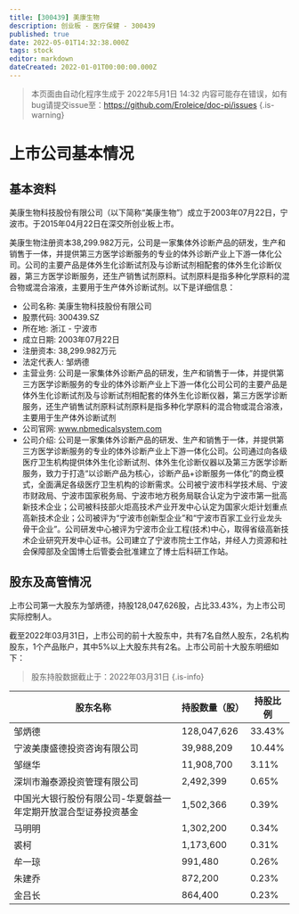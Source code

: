 ```yaml
---
title: [300439] 美康生物
description: 创业板 - 医疗保健 - 300439
published: true
date: 2022-05-01T14:32:38.000Z
tags: stock
editor: markdown
dateCreated: 2022-01-01T00:00:00.000Z
---
```


> 本页面由自动化程序生成于 2022年5月1日 14:32
> 内容可能存在错误，如有bug请提交issue至：https://github.com/Eroleice/doc-pi/issues
{.is-warning}

# 上市公司基本情况

## 基本资料

美康生物科技股份有限公司（以下简称“美康生物”）成立于2003年07月22日，宁波市。于2015年04月22日在深交所创业板上市。

美康生物注册资本38,299.982万元，公司是一家集体外诊断产品的研发，生产和销售于一体，并提供第三方医学诊断服务的专业的体外诊断产业上下游一体化公司。公司的主要产品是体外生化诊断试剂及与诊断试剂相配套的体外生化诊断仪器，第三方医学诊断服务，还生产销售试剂原料。试剂原料是指多种化学原料的混合物或混合溶液，主要用于生产体外诊断试剂。以下是详细信息：

- 公司名称: 美康生物科技股份有限公司
- 股票代码: 300439.SZ
- 所在地: 浙江 - 宁波市
- 成立日期: 2003年07月22日
- 注册资本: 38,299.982万元
- 法定代表人: 邹炳德
- 主营业务: 公司是一家集体外诊断产品的研发，生产和销售于一体，并提供第三方医学诊断服务的专业的体外诊断产业上下游一体化公司公司的主要产品是体外生化诊断试剂及与诊断试剂相配套的体外生化诊断仪器，第三方医学诊断服务，还生产销售试剂原料试剂原料是指多种化学原料的混合物或混合溶液，主要用于生产体外诊断试剂
- 公司官网: www.nbmedicalsystem.com
- 公司介绍: 公司是一家集体外诊断产品的研发、生产和销售于一体，并提供第三方医学诊断服务的专业的体外诊断产业上下游一体化公司。公司通过向各级医疗卫生机构提供体外生化诊断试剂、体外生化诊断仪器以及第三方医学诊断服务，致力于打造“以诊断产品为核心，诊断产品+诊断服务一体化”的商业模式，全面满足各级医疗卫生机构的诊断需求。公司被宁波市科学技术局、宁波市财政局、宁波市国家税务局、宁波市地方税务局联合认定为宁波市第一批高新技术企业；公司被科技部火炬高技术产业开发中心认定为国家火炬计划重点高新技术企业；公司被评为“宁波市创新型企业”和“宁波市百家工业行业龙头骨干企业”。公司研发中心被评为宁波市企业工程(技术)中心，取得省级高新技术企业研究开发中心证书。公司建立了宁波市院士工作站，并经人力资源和社会保障部及全国博士后管委会批准建立了博士后科研工作站。


## 股东及高管情况

上市公司第一大股东为邹炳德，持股128,047,626股，占比33.43%，为上市公司实际控制人。

截至2022年03月31日，上市公司的前十大股东中，共有7名自然人股东，2名机构股东，1个产品账户，其中5%以上大股东共有2名。上市公司前十大股东明细如下：

> 股东持股数据截止于：2022年03月31日
{.is-info}

| 股东名称 | 持股数量（股） | 持股比例 |
| --- | --- | --- |
| 邹炳德 | 128,047,626 | 33.43% |
| 宁波美康盛德投资咨询有限公司 | 39,988,209 | 10.44% |
| 邹继华 | 11,908,700 | 3.11% |
| 深圳市瀚泰源投资管理有限公司 | 2,492,399 | 0.65% |
| 中国光大银行股份有限公司-华夏磐益一年定期开放混合型证券投资基金 | 1,502,366 | 0.39% |
| 马明明 | 1,302,200 | 0.34% |
| 裘柯 | 1,173,600 | 0.31% |
| 牟一琼 | 991,480 | 0.26% |
| 朱建乔 | 872,200 | 0.23% |
| 金吕长 | 864,400 | 0.23% |




